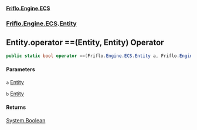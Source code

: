 #### [Friflo.Engine.ECS](index.md 'index')
### [Friflo.Engine.ECS](Friflo.Engine.ECS.md 'Friflo.Engine.ECS').[Entity](Entity.md 'Friflo.Engine.ECS.Entity')

## Entity.operator ==(Entity, Entity) Operator

```csharp
public static bool operator ==(Friflo.Engine.ECS.Entity a, Friflo.Engine.ECS.Entity b);
```
#### Parameters

<a name='Friflo.Engine.ECS.Entity.op_Equality(Friflo.Engine.ECS.Entity,Friflo.Engine.ECS.Entity).a'></a>

`a` [Entity](Entity.md 'Friflo.Engine.ECS.Entity')

<a name='Friflo.Engine.ECS.Entity.op_Equality(Friflo.Engine.ECS.Entity,Friflo.Engine.ECS.Entity).b'></a>

`b` [Entity](Entity.md 'Friflo.Engine.ECS.Entity')

#### Returns
[System.Boolean](https://docs.microsoft.com/en-us/dotnet/api/System.Boolean 'System.Boolean')